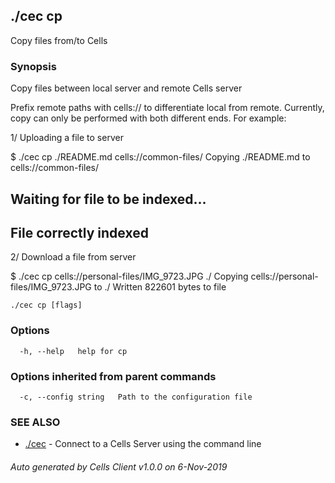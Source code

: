 ## ./cec cp

Copy files from/to Cells

### Synopsis

Copy files between local server and remote Cells server

Prefix remote paths with cells:// to differentiate local from remote. Currently, copy can only be performed with both different ends.
For example:

1/ Uploading a file to server

$ ./cec cp ./README.md cells://common-files/
Copying ./README.md to cells://common-files/
 ## Waiting for file to be indexed...
 ## File correctly indexed

2/ Download a file from server

$ ./cec cp cells://personal-files/IMG_9723.JPG ./
Copying cells://personal-files/IMG_9723.JPG to ./
Written 822601 bytes to file




```
./cec cp [flags]
```

### Options

```
  -h, --help   help for cp
```

### Options inherited from parent commands

```
  -c, --config string   Path to the configuration file
```

### SEE ALSO

* [./cec](./cec)	 - Connect to a Cells Server using the command line

###### Auto generated by Cells Client v1.0.0 on 6-Nov-2019
